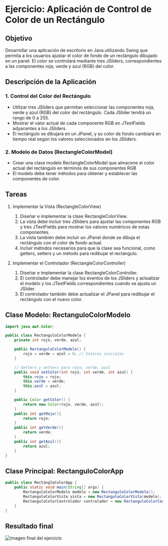 # Ejercicio: Aplicación de Control de Color de un Rectángulo

## Objetivo

Desarrollar una aplicación de escritorio en Java utilizando Swing que permita a los usuarios ajustar el color de fondo de un rectángulo dibujado en un panel. El color se controlará mediante tres JSliders, correspondientes a las componentes roja, verde y azul (RGB) del color.

## Descripción de la Aplicación

### 1. Control del Color del Rectángulo

- Utilizar tres JSliders que permitan seleccionar las componentes roja, verde y azul (RGB) del color del rectángulo. Cada JSlider tendrá un rango de 0 a 255.
- Mostrar el valor actual de cada componente RGB en JTextFields adyacentes a los JSliders.
- El rectángulo se dibujará en un JPanel, y su color de fondo cambiará en tiempo real según los valores seleccionados en los JSliders.

### 2. Modelo de Datos (RectangleColorModel)

- Crear una clase modelo RectangleColorModel que almacene el color actual del rectángulo en términos de sus componentes RGB
- El modelo debe tener métodos para obtener y establecer las componentes de color.

## Tareas

1. Implementar la Vista (RectangleColorView)
   1. Diseñar e implementar la clase RectangleColorView.
   2. La vista debe incluir tres JSliders para ajustar las componentes RGB y tres JTextFields para mostrar los valores numéricos de estas componentes.
   3. La vista también debe incluir un JPanel donde se dibuja el rectángulo con el color de fondo actual.
   4. Incluir métodos necesarios para que la clase sea funcional, como getters, setters y un método para redibujar el rectángulo.

2. Implementar el Controlador (RectangleColorController)
   1. Diseñar e implementar la clase RectangleColorController.
   2. El controlador debe manejar los eventos de los JSliders y actualizar el modelo y los JTextFields correspondientes cuando se ajusta un JSlider.
   3. El controlador también debe actualizar el JPanel para redibujar el rectángulo con el nuevo color.

## Clase Modelo: RectanguloColorModelo

~~~java
import java.awt.Color;

public class RectanguloColorModelo {
    private int rojo, verde, azul;

    public RectanguloColorModelo() {
        rojo = verde = azul = 0; // Valores iniciales
    }

    // Getters y setters para rojo, verde, azul
    public void setColor(int rojo, int verde, int azul) {
        this.rojo = rojo;
        this.verde = verde;
        this.azul = azul;
    }

    public Color getColor() {
        return new Color(rojo, verde, azul);
    }
    public int getRojo(){
        return rojo;
    }
    public int getVerde(){
        return verde;
    }
    public int getAzul(){
        return azul;
    }
}
~~~

## Clase Principal: RectanguloColorApp

~~~java
public class RectangleColorApp {
    public static void main(String[] args) {
        RectanguloColorModelo modelo = new RectanguloColorModelo();
        RectanguloColorVista vista = new RectanguloColorVista(modelo);
        RectanguloColorControlador controlador = new RectanguloColorControlador(modelo, vista);
    }
}
~~~

## Resultado final

![imagen final del ejercicio](https://gitlab.com/Nuria_Liano/skilly/-/blob/master/img/imagenfinal.png?ref_type=heads)
